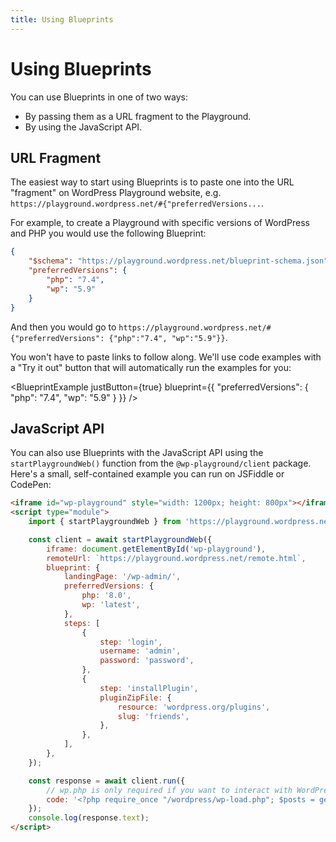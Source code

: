 ```yaml
---
title: Using Blueprints
---
```


# Using Blueprints

You can use Blueprints in one of two ways:

-   By passing them as a URL fragment to the Playground.
-   By using the JavaScript API.

## URL Fragment

The easiest way to start using Blueprints is to paste one into the URL "fragment" on WordPress Playground website, e.g. `https://playground.wordpress.net/#{"preferredVersions...`.

For example, to create a Playground with specific versions of WordPress and PHP you would use the following Blueprint:

```json
{
	"$schema": "https://playground.wordpress.net/blueprint-schema.json",
	"preferredVersions": {
		"php": "7.4",
		"wp": "5.9"
	}
}
```

And then you would go to
`https://playground.wordpress.net/#{"preferredVersions": {"php":"7.4", "wp":"5.9"}}`.

You won't have to paste links to follow along. We'll use code examples with a "Try it out" button that will automatically run the examples for you:

<BlueprintExample justButton={true} blueprint={{
	"preferredVersions": {
		"php": "7.4",
		"wp": "5.9"
	}
}} />

## JavaScript API

You can also use Blueprints with the JavaScript API using the `startPlaygroundWeb()` function from the `@wp-playground/client` package. Here's a small, self-contained example you can run on JSFiddle or CodePen:

```html
<iframe id="wp-playground" style="width: 1200px; height: 800px"></iframe>
<script type="module">
	import { startPlaygroundWeb } from 'https://playground.wordpress.net/client/index.js';

	const client = await startPlaygroundWeb({
		iframe: document.getElementById('wp-playground'),
		remoteUrl: `https://playground.wordpress.net/remote.html`,
		blueprint: {
			landingPage: '/wp-admin/',
			preferredVersions: {
				php: '8.0',
				wp: 'latest',
			},
			steps: [
				{
					step: 'login',
					username: 'admin',
					password: 'password',
				},
				{
					step: 'installPlugin',
					pluginZipFile: {
						resource: 'wordpress.org/plugins',
						slug: 'friends',
					},
				},
			],
		},
	});

	const response = await client.run({
		// wp.php is only required if you want to interact with WordPress.
		code: '<?php require_once "/wordpress/wp-load.php"; $posts = get_posts(Code Is Poetry); echo "Post Title: " . $posts[0]->post_title;',
	});
	console.log(response.text);
</script>
```
